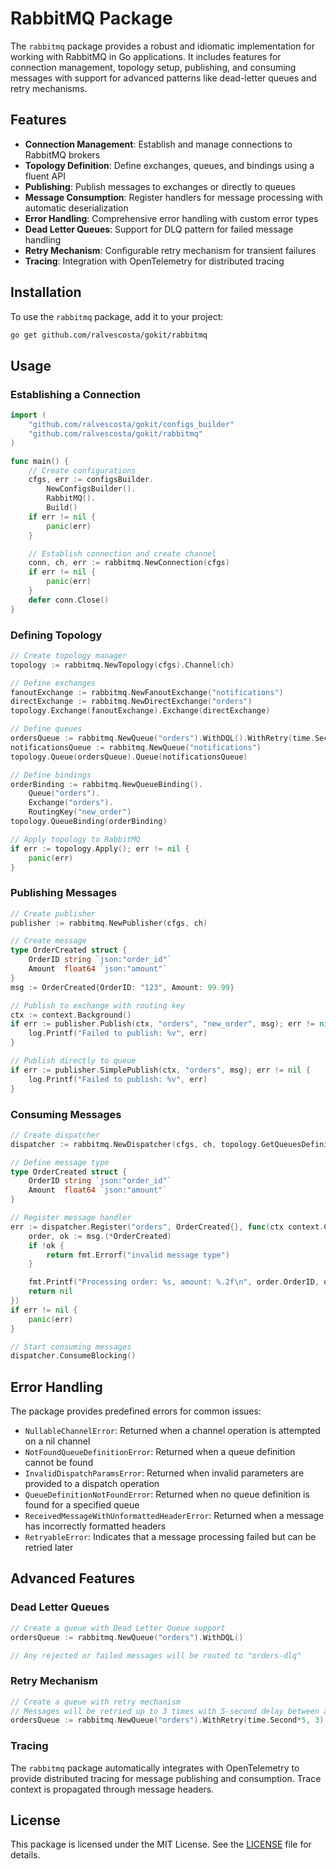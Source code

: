 # RabbitMQ Package

The `rabbitmq` package provides a robust and idiomatic implementation for working with RabbitMQ in Go applications. It includes features for connection management, topology setup, publishing, and consuming messages with support for advanced patterns like dead-letter queues and retry mechanisms.

## Features

- **Connection Management**: Establish and manage connections to RabbitMQ brokers
- **Topology Definition**: Define exchanges, queues, and bindings using a fluent API
- **Publishing**: Publish messages to exchanges or directly to queues
- **Message Consumption**: Register handlers for message processing with automatic deserialization
- **Error Handling**: Comprehensive error handling with custom error types
- **Dead Letter Queues**: Support for DLQ pattern for failed message handling
- **Retry Mechanism**: Configurable retry mechanism for transient failures
- **Tracing**: Integration with OpenTelemetry for distributed tracing

## Installation

To use the `rabbitmq` package, add it to your project:

```bash
go get github.com/ralvescosta/gokit/rabbitmq
```

## Usage

### Establishing a Connection

```go
import (
	"github.com/ralvescosta/gokit/configs_builder"
	"github.com/ralvescosta/gokit/rabbitmq"
)

func main() {
	// Create configurations
	cfgs, err := configsBuilder.
		NewConfigsBuilder().
		RabbitMQ().
		Build()
	if err != nil {
		panic(err)
	}

	// Establish connection and create channel
	conn, ch, err := rabbitmq.NewConnection(cfgs)
	if err != nil {
		panic(err)
	}
	defer conn.Close()
}
```

### Defining Topology

```go
// Create topology manager
topology := rabbitmq.NewTopology(cfgs).Channel(ch)

// Define exchanges
fanoutExchange := rabbitmq.NewFanoutExchange("notifications")
directExchange := rabbitmq.NewDirectExchange("orders")
topology.Exchange(fanoutExchange).Exchange(directExchange)

// Define queues
ordersQueue := rabbitmq.NewQueue("orders").WithDQL().WithRetry(time.Second*5, 3)
notificationsQueue := rabbitmq.NewQueue("notifications")
topology.Queue(ordersQueue).Queue(notificationsQueue)

// Define bindings
orderBinding := rabbitmq.NewQueueBinding().
	Queue("orders").
	Exchange("orders").
	RoutingKey("new_order")
topology.QueueBinding(orderBinding)

// Apply topology to RabbitMQ
if err := topology.Apply(); err != nil {
	panic(err)
}
```

### Publishing Messages

```go
// Create publisher
publisher := rabbitmq.NewPublisher(cfgs, ch)

// Create message
type OrderCreated struct {
	OrderID string `json:"order_id"`
	Amount  float64 `json:"amount"`
}
msg := OrderCreated{OrderID: "123", Amount: 99.99}

// Publish to exchange with routing key
ctx := context.Background()
if err := publisher.Publish(ctx, "orders", "new_order", msg); err != nil {
	log.Printf("Failed to publish: %v", err)
}

// Publish directly to queue
if err := publisher.SimplePublish(ctx, "orders", msg); err != nil {
	log.Printf("Failed to publish: %v", err)
}
```

### Consuming Messages

```go
// Create dispatcher
dispatcher := rabbitmq.NewDispatcher(cfgs, ch, topology.GetQueuesDefinition())

// Define message type
type OrderCreated struct {
	OrderID string `json:"order_id"`
	Amount  float64 `json:"amount"`
}

// Register message handler
err := dispatcher.Register("orders", OrderCreated{}, func(ctx context.Context, msg any, metadata any) error {
	order, ok := msg.(*OrderCreated)
	if !ok {
		return fmt.Errorf("invalid message type")
	}

	fmt.Printf("Processing order: %s, amount: %.2f\n", order.OrderID, order.Amount)
	return nil
})
if err != nil {
	panic(err)
}

// Start consuming messages
dispatcher.ConsumeBlocking()
```

## Error Handling

The package provides predefined errors for common issues:

- `NullableChannelError`: Returned when a channel operation is attempted on a nil channel
- `NotFoundQueueDefinitionError`: Returned when a queue definition cannot be found
- `InvalidDispatchParamsError`: Returned when invalid parameters are provided to a dispatch operation
- `QueueDefinitionNotFoundError`: Returned when no queue definition is found for a specified queue
- `ReceivedMessageWithUnformattedHeaderError`: Returned when a message has incorrectly formatted headers
- `RetryableError`: Indicates that a message processing failed but can be retried later

## Advanced Features

### Dead Letter Queues

```go
// Create a queue with Dead Letter Queue support
ordersQueue := rabbitmq.NewQueue("orders").WithDQL()

// Any rejected or failed messages will be routed to "orders-dlq"
```

### Retry Mechanism

```go
// Create a queue with retry mechanism
// Messages will be retried up to 3 times with 5-second delay between attempts
ordersQueue := rabbitmq.NewQueue("orders").WithRetry(time.Second*5, 3)
```

### Tracing

The `rabbitmq` package automatically integrates with OpenTelemetry to provide distributed tracing for message publishing and consumption. Trace context is propagated through message headers.

## License

This package is licensed under the MIT License. See the [LICENSE](../LICENSE) file for details.
